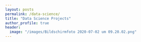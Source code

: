 ```yaml
---
layout: posts
permalink: /data-science/
title: "Data Science Projects"
author_profile: true
header:
  image: "/images/Bildschirmfoto 2020-07-02 um 09.20.02.png"
---
```



